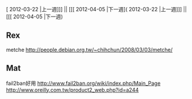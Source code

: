 [ 2012-03-22 |上一週]]] || [[[ 2012-04-05 |下一週]( 2012-03-22 |上一週]]] || [[[ 2012-04-05 |下一週)

## Rex

metche
<http://people.debian.org.tw/~chihchun/2008/03/03/metche/>

## Mat

fail2ban好用
<http://www.fail2ban.org/wiki/index.php/Main_Page>
<http://www.oreilly.com.tw/product2_web.php?id=a244>